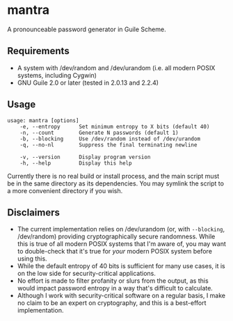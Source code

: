 # mantra

A pronounceable password generator in Guile Scheme.

## Requirements

* A system with /dev/random and /dev/urandom (i.e. all modern POSIX systems,
  including Cygwin)
* GNU Guile 2.0 or later (tested in 2.0.13 and 2.2.4)

## Usage

```
usage: mantra [options]
    -e, --entropy      Set minimum entropy to X bits (default 40)
    -n, --count        Generate N passwords (default 1)
    -b, --blocking     Use /dev/random instead of /dev/urandom
    -q, --no-nl        Suppress the final terminating newline

    -v, --version      Display program version
    -h, --help         Display this help
```

Currently there is no real build or install process, and the main script must be
in the same directory as its dependencies. You may symlink the script to a more
convenient directory if you wish.

## Disclaimers

* The current implementation relies on /dev/urandom (or, with `--blocking`,
  /dev/random) providing cryptographically secure randomness. While this is true
  of all modern POSIX systems that I'm aware of, you may want to double-check
  that it's true for _your_ modern POSIX system before using this.
* While the default entropy of 40 bits is sufficient for many use cases, it is
  on the low side for security-critical applications.
* No effort is made to filter profanity or slurs from the output, as this would
  impact password entropy in a way that's difficult to calculate.
* Although I work with security-critical software on a regular basis, I make no
  claim to be an expert on cryptography, and this is a best-effort
  implementation.
